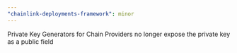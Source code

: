 ```yaml
---
"chainlink-deployments-framework": minor
---
```


Private Key Generators for Chain Providers no longer expose the private key as a public field
